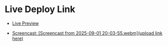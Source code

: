 # Live Deploy Link  

-  [Live Preview](https://dev-coding-challenge-steel.vercel.app/)  

- [Screencast: [Screencast from 2025-09-01 20-03-55.webm](upload link here)  ](https://github.com/user-attachments/assets/3b177c72-d093-478d-b350-c1555ea31f36)


